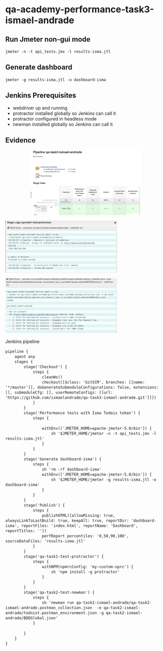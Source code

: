 # qa-academy-performance-task3-ismael-andrade

## Run Jmeter non-gui mode
```
jmeter -n -t api_tests.jmx -l results-isma.jtl
```

## Generate dashboard
```
jmeter -g results-isma.jtl -o dashboard-isma
```

## Jenkins Prerequisites
* webdriver up and running
* protractor installed globally so Jenkins can call it
* protractor configured in headless mode
* newman installed globally so Jenkins can call it

## Evidence

<p align="center">
  <img src="pipeline_ok.png" width="350" title="Pipeline ok">
</p
<p align="center">
  <img src="log_protractor.png" width="350" title="Protractor tests ok">
</p
<p align="center">
  <img src="log_newman.png" width="350" title="Newman tests ok">
</p

## Jenkins pipeline
```
pipeline {
    agent any
    stages {
        stage('Checkout') {
            steps {
                cleanWs()
                checkout([$class: 'GitSCM', branches: [[name: '*/master']], doGenerateSubmoduleConfigurations: false, extensions: [], submoduleCfg: [], userRemoteConfigs: [[url: 'https://github.com/ismaelandrade/qa-task3-ismael-andrade.git']]])
            }
        }
        stage('Performance tests with Isma Todois token') {
            steps {

                withEnv(['JMETER_HOME=apache-jmeter-5.0/bin']) {
                    sh '$JMETER_HOME/jmeter -n -t api_tests.jmx -l results-isma.jtl'
                }
            }
        }
        stage('Generate dashboard-isma') {
            steps {
                sh 'rm -rf dashboard-isma'
                withEnv(['JMETER_HOME=apache-jmeter-5.0/bin']) {
                    sh '$JMETER_HOME/jmeter -g results-isma.jtl -o dashboard-isma'
                }
            }
        }
        stage('Publish') {
            steps {
                publishHTML([allowMissing: true, alwaysLinkToLastBuild: true, keepAll: true, reportDir: 'dashboard-isma', reportFiles: 'index.html', reportName: 'Dashboard', reportTitles: ''])
                perfReport percentiles: '0,50,90,100', sourceDataFiles: 'results-isma.jtl'
            }
        }
        stage('qa-task1-test-protractor') {
            steps {
                withNPM(npmrcConfig: 'my-custom-nprc') {
                    sh 'npm install -g protractor'
                }       
            }
        }
        stage('qa-task2-test-newman') {
            steps {
                sh 'newman run qa-task2-ismael-andrade/qa-task2-ismael-andrade.postman_collection.json  -e qa-task2-ismael-andrade/todoist.postman_environment.json -g qa-task2-ismael-andrade/BDDGlobal.json'
            }

        }
    }
}
```
